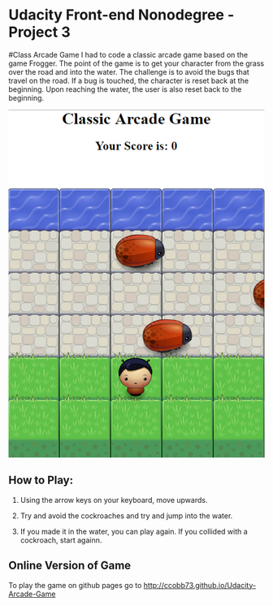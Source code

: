# Udacity Front-end Nonodegree - Project 3

#Class Arcade Game
I had to code a classic arcade game based on the game Frogger. The point of the game is to get your character from the grass over the road and into the water. The challenge is to avoid the bugs that travel on the road. If a bug is touched, the character is reset back at the beginning. Upon reaching the water, the user is also reset back to the beginning.

![alt text](arcade-game.png "Arcade Game")

## How to Play:
1. Using the arrow keys on your keyboard, move upwards.

2. Try and avoid the cockroaches and try and jump into the water.

3. If you made it in the water, you can play again. If you collided with a cockroach, start againn.

## Online Version of Game
To play the game on github pages go to http://ccobb73.github.io/Udacity-Arcade-Game
